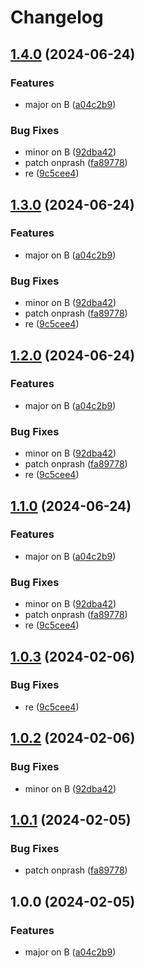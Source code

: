 # Changelog

## [1.4.0](https://github.com/nprashiyer/mtult-helm/compare/v1.3.0...v1.4.0) (2024-06-24)


### Features

* major on B ([a04c2b9](https://github.com/nprashiyer/mtult-helm/commit/a04c2b935bd5c12dfa42805d9ab59011b8129382))


### Bug Fixes

* minor on B ([92dba42](https://github.com/nprashiyer/mtult-helm/commit/92dba4248d9cf8d8ce8cba513b9df485d4660535))
* patch onprash ([fa89778](https://github.com/nprashiyer/mtult-helm/commit/fa89778b4ba59dce8d572122c0041529eed0be63))
* re ([9c5cee4](https://github.com/nprashiyer/mtult-helm/commit/9c5cee4e61c769641dd04659aafb31f2562edc6b))

## [1.3.0](https://github.com/nprashiyer/mtult-helm/compare/v1.2.0...v1.3.0) (2024-06-24)


### Features

* major on B ([a04c2b9](https://github.com/nprashiyer/mtult-helm/commit/a04c2b935bd5c12dfa42805d9ab59011b8129382))


### Bug Fixes

* minor on B ([92dba42](https://github.com/nprashiyer/mtult-helm/commit/92dba4248d9cf8d8ce8cba513b9df485d4660535))
* patch onprash ([fa89778](https://github.com/nprashiyer/mtult-helm/commit/fa89778b4ba59dce8d572122c0041529eed0be63))
* re ([9c5cee4](https://github.com/nprashiyer/mtult-helm/commit/9c5cee4e61c769641dd04659aafb31f2562edc6b))

## [1.2.0](https://github.com/nprashiyer/mtult-helm/compare/v1.1.0...v1.2.0) (2024-06-24)


### Features

* major on B ([a04c2b9](https://github.com/nprashiyer/mtult-helm/commit/a04c2b935bd5c12dfa42805d9ab59011b8129382))


### Bug Fixes

* minor on B ([92dba42](https://github.com/nprashiyer/mtult-helm/commit/92dba4248d9cf8d8ce8cba513b9df485d4660535))
* patch onprash ([fa89778](https://github.com/nprashiyer/mtult-helm/commit/fa89778b4ba59dce8d572122c0041529eed0be63))
* re ([9c5cee4](https://github.com/nprashiyer/mtult-helm/commit/9c5cee4e61c769641dd04659aafb31f2562edc6b))

## [1.1.0](https://github.com/nprashiyer/mtult-helm/compare/v1.0.3...v1.1.0) (2024-06-24)


### Features

* major on B ([a04c2b9](https://github.com/nprashiyer/mtult-helm/commit/a04c2b935bd5c12dfa42805d9ab59011b8129382))


### Bug Fixes

* minor on B ([92dba42](https://github.com/nprashiyer/mtult-helm/commit/92dba4248d9cf8d8ce8cba513b9df485d4660535))
* patch onprash ([fa89778](https://github.com/nprashiyer/mtult-helm/commit/fa89778b4ba59dce8d572122c0041529eed0be63))
* re ([9c5cee4](https://github.com/nprashiyer/mtult-helm/commit/9c5cee4e61c769641dd04659aafb31f2562edc6b))

## [1.0.3](https://github.com/nprashiyer/mtult-helm/compare/prash-v1.0.2...prash-v1.0.3) (2024-02-06)


### Bug Fixes

* re ([9c5cee4](https://github.com/nprashiyer/mtult-helm/commit/9c5cee4e61c769641dd04659aafb31f2562edc6b))

## [1.0.2](https://github.com/nprashiyer/mtult-helm/compare/prash-v1.0.1...prash-v1.0.2) (2024-02-06)


### Bug Fixes

* minor on B ([92dba42](https://github.com/nprashiyer/mtult-helm/commit/92dba4248d9cf8d8ce8cba513b9df485d4660535))

## [1.0.1](https://github.com/nprashiyer/mtult-helm/compare/prash-v1.0.0...prash-v1.0.1) (2024-02-05)


### Bug Fixes

* patch onprash ([fa89778](https://github.com/nprashiyer/mtult-helm/commit/fa89778b4ba59dce8d572122c0041529eed0be63))

## 1.0.0 (2024-02-05)


### Features

* major on B ([a04c2b9](https://github.com/nprashiyer/mtult-helm/commit/a04c2b935bd5c12dfa42805d9ab59011b8129382))
